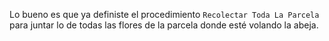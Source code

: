 Lo bueno es que ya definiste el procedimiento `Recolectar Toda La Parcela` para juntar lo de todas las flores de la parcela donde esté volando la abeja. 
